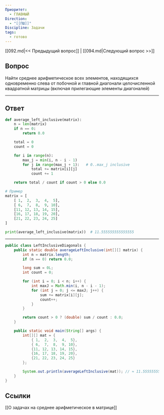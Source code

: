 ```yaml
---
Приоритет:
  - ГЛАВНЫЙ
Direction:
  - "[[ПШ]]"
Discipline: Задачи
tags:
  - готово
---
```

[[092.md|<< Предыдущий вопрос]] | [[094.md|Следующий вопрос >>]]
## Вопрос
Найти среднее арифметическое всех элементов, находящихся одновременно слева от побочной и главной диагонали целочисленной квадратной матрицы (включая прилегающие элементы диагоналей)

---
## Ответ
```python
def average_left_inclusive(matrix):
    n = len(matrix)
    if n == 0:
        return 0.0

    total = 0
    count = 0

    for i in range(n):
        max_j = min(i, n - i - 1)
        for j in range(max_j + 1):   # 0..max_j inclusive
            total += matrix[i][j]
            count += 1

    return total / count if count > 0 else 0.0

# Пример
matrix = [
    [ 1,  2,  3,  4,  5],
    [ 6,  7,  8,  9, 10],
    [11, 12, 13, 14, 15],
    [16, 17, 18, 19, 20],
    [21, 22, 23, 24, 25]
]

print(average_left_inclusive(matrix))  # 11.555555555555555
```

---

```java
public class LeftInclusiveDiagonals {
    public static double averageLeftInclusive(int[][] matrix) {
        int n = matrix.length;
        if (n == 0) return 0.0;

        long sum = 0L;
        int count = 0;

        for (int i = 0; i < n; i++) {
            int maxJ = Math.min(i, n - i - 1);
            for (int j = 0; j <= maxJ; j++) {
                sum += matrix[i][j];
                count++;
            }
        }

        return count > 0 ? (double) sum / count : 0.0;
    }

    public static void main(String[] args) {
        int[][] mat = {
            { 1,  2,  3,  4,  5},
            { 6,  7,  8,  9, 10},
            {11, 12, 13, 14, 15},
            {16, 17, 18, 19, 20},
            {21, 22, 23, 24, 25}
        };

        System.out.println(averageLeftInclusive(mat)); // ≈ 11.555555555555555
    }
}
```
## Ссылки
[[О задачах на среднее арифметическое в матрице]]